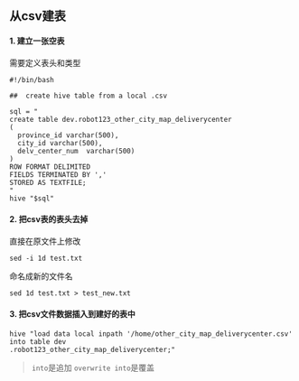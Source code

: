 ## 从csv建表

#### 1. 建立一张空表
需要定义表头和类型
```
#!/bin/bash

##  create hive table from a local .csv

sql = "
create table dev.robot123_other_city_map_deliverycenter
(
  province_id varchar(500),
  city_id varchar(500),
  delv_center_num  varchar(500)
)
ROW FORMAT DELIMITED
FIELDS TERMINATED BY ','
STORED AS TEXTFILE;
"
hive "$sql"

```

#### 2. 把csv表的表头去掉
直接在原文件上修改
```
sed -i 1d test.txt
```
命名成新的文件名
```
sed 1d test.txt > test_new.txt
```

#### 3. 把csv文件数据插入到建好的表中
```$xslt
hive "load data local inpath '/home/other_city_map_deliverycenter.csv' into table dev
.robot123_other_city_map_deliverycenter;"
```
> `into`是追加
> `overwrite into`是覆盖
